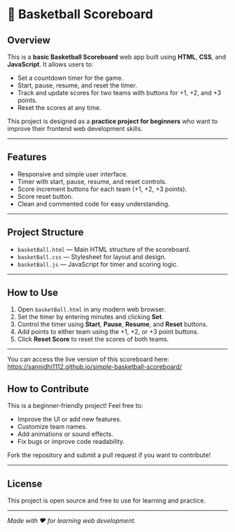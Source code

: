 # 🏀 Basketball Scoreboard


## Overview
This is a **basic Basketball Scoreboard** web app built using **HTML**, **CSS**, and **JavaScript**. It allows users to:

- Set a countdown timer for the game.
- Start, pause, resume, and reset the timer.
- Track and update scores for two teams with buttons for +1, +2, and +3 points.
- Reset the scores at any time.

This project is designed as a **practice project for beginners** who want to improve their frontend web development skills.

---

## Features

- Responsive and simple user interface.
- Timer with start, pause, resume, and reset controls.
- Score increment buttons for each team (+1, +2, +3 points).
- Score reset button.
- Clean and commented code for easy understanding.

---

## Project Structure

- `basketBall.html` — Main HTML structure of the scoreboard.
- `basketBall.css` — Stylesheet for layout and design.
- `basketBall.js` — JavaScript for timer and scoring logic.

---

## How to Use

1. Open `basketBall.html` in any modern web browser.
2. Set the timer by entering minutes and clicking **Set**.
3. Control the timer using **Start**, **Pause**, **Resume**, and **Reset** buttons.
4. Add points to either team using the +1, +2, or +3 point buttons.
5. Click **Reset Score** to reset the scores of both teams.

---
You can access the live version of this scoreboard here:
https://sannidhi1112.github.io/simple-basketball-scoreboard/

## How to Contribute

This is a beginner-friendly project! Feel free to:

- Improve the UI or add new features.
- Customize team names.
- Add animations or sound effects.
- Fix bugs or improve code readability.

Fork the repository and submit a pull request if you want to contribute!

---

## License

This project is open source and free to use for learning and practice.

---

*Made with ❤️ for learning web development.*

